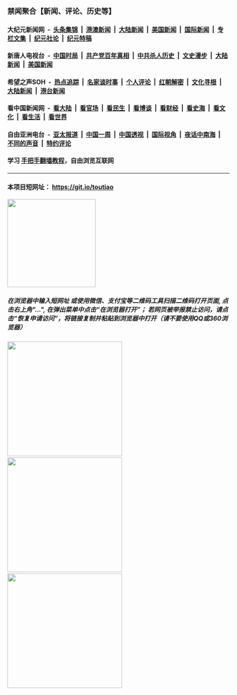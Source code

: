 ### 禁闻聚合【新闻、评论、历史等】

#### 大纪元新闻网 &nbsp;-&nbsp; [头条集锦](indexes/E头条集锦.md?t=02061502) &nbsp;|&nbsp; [港澳新闻](indexes/E港澳新闻.md?t=02061502)  &nbsp;|&nbsp; [大陆新闻](indexes/E大陆新闻.md?t=02061502) &nbsp;|&nbsp; [美国新闻](indexes/E美国新闻.md?t=02061502) &nbsp;|&nbsp; [国际新闻](indexes/E国际新闻.md?t=02061502) &nbsp;|&nbsp; [专栏文集](indexes/E专栏文集.md?t=02061502) &nbsp;|&nbsp; [纪元社论](indexes/E纪元社论.md?t=02061502) &nbsp;|&nbsp; [纪元特稿](indexes/E纪元特稿.md?t=02061502) 

#### 新唐人电视台 &nbsp;-&nbsp; [中国时局](indexes/N中国时局.md?t=02061502) &nbsp;|&nbsp; [共产党百年真相](indexes/N共产党百年真相.md?t=02061502) &nbsp;|&nbsp; [中共杀人历史](indexes/N中共杀人历史.md?t=02061502) &nbsp;|&nbsp; [文史漫步](indexes/N文史漫步.md?t=02061502) &nbsp;|&nbsp; [大陆新闻](indexes/N大陆新闻.md?t=02061502) &nbsp;|&nbsp; [美国新闻](indexes/N美国新闻.md?t=02061502)

#### 希望之声SOH &nbsp;-&nbsp; [热点追踪](indexes/H热点追踪.md?t=02061502) &nbsp;|&nbsp; [名家谈时事](indexes/H名家谈时事.md?t=02061502) &nbsp;|&nbsp; [个人评论](indexes/H个人评论.md?t=02061502)  &nbsp;|&nbsp; [红朝解密](indexes/H红朝解密.md?t=02061502) &nbsp;|&nbsp; [文化寻根](indexes/H文化寻根.md?t=02061502) &nbsp;|&nbsp; [大陆新闻](indexes/H大陆新闻.md?t=02061502) &nbsp;|&nbsp; [港台新闻](indexes/H港台新闻.md?t=02061502)

#### 看中国新闻网 &nbsp;-&nbsp; [看大陆](indexes/S看大陆.md?t=02061502) &nbsp;|&nbsp; [看官场](indexes/S看官场.md?t=02061502) &nbsp;|&nbsp; [看民生](indexes/S看民生.md?t=02061502)  &nbsp;|&nbsp; [看博谈](indexes/S看博谈.md?t=02061502) &nbsp;|&nbsp; [看财经](indexes/S看财经.md?t=02061502) &nbsp;|&nbsp; [看史海](indexes/S看史海.md?t=02061502) &nbsp;|&nbsp; [看文化](indexes/S看文化.md?t=02061502) &nbsp;|&nbsp; [看生活](indexes/S看生活.md?t=02061502) &nbsp;|&nbsp; [看世界](indexes/S看世界.md?t=02061502)

#### 自由亚洲电台 &nbsp;-&nbsp; [亚太报道](indexes/R亚太报道.md?t=02061502) &nbsp;|&nbsp; [中国一周](indexes/R中国一周.md?t=02061502) &nbsp;|&nbsp; [中国透视](indexes/R中国透视.md?t=02061502)  &nbsp;|&nbsp; [国际视角](indexes/R国际视角.md?t=02061502) &nbsp;|&nbsp; [夜话中南海](indexes/R夜话中南海.md?t=02061502) &nbsp;|&nbsp; [不同的声音](indexes/R不同的声音.md?t=02061502) &nbsp;|&nbsp; [特约评论](indexes/R特约评论.md?t=02061502)

#### 学习 [手把手翻墙教程](https://github.com/gfw-breaker/guides/wiki)，自由浏览互联网

----

#### 本项目短网址： https://git.io/toutiao
<img src="https://raw.githubusercontent.com/gfw-breaker/banned-news/master/scripts/img/qr.png" width="200px"/>  

##### 在浏览器中输入短网址 或使用微信、支付宝等二维码工具扫描二维码打开页面, 点击右上角"...", 在弹出菜单中点击“在浏览器打开”； 若网页被举报禁止访问，请点击“恢复申请访问”，将链接复制并粘贴到浏览器中打开（请不要使用QQ或360浏览器）

<img src="https://raw.githubusercontent.com/gfw-breaker/banned-news/master/scripts/img/1.png" width="260px"/> &nbsp; <img src="https://raw.githubusercontent.com/gfw-breaker/banned-news/master/scripts/img/2.png" width="260px"/> &nbsp; <img src="https://raw.githubusercontent.com/gfw-breaker/banned-news/master/scripts/img/3.png" width="260px"/>
